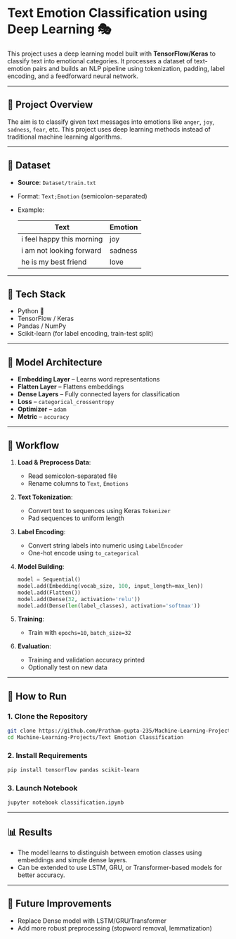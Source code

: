# Text Emotion Classification using Deep Learning 🎭

This project uses a deep learning model built with **TensorFlow/Keras** to classify text into emotional categories. It processes a dataset of text-emotion pairs and builds an NLP pipeline using tokenization, padding, label encoding, and a feedforward neural network.

---

## 📌 Project Overview

The aim is to classify given text messages into emotions like `anger`, `joy`, `sadness`, `fear`, etc. This project uses deep learning methods instead of traditional machine learning algorithms.

---

## 📁 Dataset

* **Source**: `Dataset/train.txt`
* Format: `Text;Emotion` (semicolon-separated)
* Example:

  | Text                      | Emotion |
  | ------------------------- | ------- |
  | i feel happy this morning | joy     |
  | i am not looking forward  | sadness |
  | he is my best friend      | love    |

---

## 🧠 Tech Stack

* Python 🐍
* TensorFlow / Keras
* Pandas / NumPy
* Scikit-learn (for label encoding, train-test split)

---

## 🧪 Model Architecture

* **Embedding Layer** – Learns word representations
* **Flatten Layer** – Flattens embeddings
* **Dense Layers** – Fully connected layers for classification
* **Loss** – `categorical_crossentropy`
* **Optimizer** – `adam`
* **Metric** – `accuracy`

---

## 🔄 Workflow

1. **Load & Preprocess Data**:

   * Read semicolon-separated file
   * Rename columns to `Text`, `Emotions`

2. **Text Tokenization**:

   * Convert text to sequences using Keras `Tokenizer`
   * Pad sequences to uniform length

3. **Label Encoding**:

   * Convert string labels into numeric using `LabelEncoder`
   * One-hot encode using `to_categorical`

4. **Model Building**:

   ```python
   model = Sequential()
   model.add(Embedding(vocab_size, 100, input_length=max_len))
   model.add(Flatten())
   model.add(Dense(32, activation='relu'))
   model.add(Dense(len(label_classes), activation='softmax'))
   ```

5. **Training**:

   * Train with `epochs=10`, `batch_size=32`

6. **Evaluation**:

   * Training and validation accuracy printed
   * Optionally test on new data

---

## 🚀 How to Run

### 1. Clone the Repository

```bash
git clone https://github.com/Pratham-gupta-235/Machine-Learning-Projects.git
cd Machine-Learning-Projects/Text Emotion Classification
```

### 2. Install Requirements

```bash
pip install tensorflow pandas scikit-learn
```

### 3. Launch Notebook

```bash
jupyter notebook classification.ipynb
```

---

## 📊 Results

* The model learns to distinguish between emotion classes using embeddings and simple dense layers.
* Can be extended to use LSTM, GRU, or Transformer-based models for better accuracy.

---

## 🔧 Future Improvements

* Replace Dense model with LSTM/GRU/Transformer
* Add more robust preprocessing (stopword removal, lemmatization)
